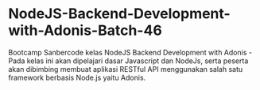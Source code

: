 # NodeJS-Backend-Development-with-Adonis-Batch-46
Bootcamp Sanbercode kelas NodeJS Backend Development with Adonis - Pada kelas ini akan dipelajari dasar Javascript dan NodeJs, serta peserta akan dibimbing membuat aplikasi RESTful API menggunakan salah satu framework berbasis Node.js yaitu Adonis.
